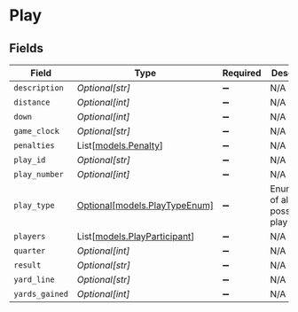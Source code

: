 # Play


## Fields

| Field                                                        | Type                                                         | Required                                                     | Description                                                  |
| ------------------------------------------------------------ | ------------------------------------------------------------ | ------------------------------------------------------------ | ------------------------------------------------------------ |
| `description`                                                | *Optional[str]*                                              | :heavy_minus_sign:                                           | N/A                                                          |
| `distance`                                                   | *Optional[int]*                                              | :heavy_minus_sign:                                           | N/A                                                          |
| `down`                                                       | *Optional[int]*                                              | :heavy_minus_sign:                                           | N/A                                                          |
| `game_clock`                                                 | *Optional[str]*                                              | :heavy_minus_sign:                                           | N/A                                                          |
| `penalties`                                                  | List[[models.Penalty](../models/penalty.md)]                 | :heavy_minus_sign:                                           | N/A                                                          |
| `play_id`                                                    | *Optional[str]*                                              | :heavy_minus_sign:                                           | N/A                                                          |
| `play_number`                                                | *Optional[int]*                                              | :heavy_minus_sign:                                           | N/A                                                          |
| `play_type`                                                  | [Optional[models.PlayTypeEnum]](../models/playtypeenum.md)   | :heavy_minus_sign:                                           | Enumeration of all possible play types                       |
| `players`                                                    | List[[models.PlayParticipant](../models/playparticipant.md)] | :heavy_minus_sign:                                           | N/A                                                          |
| `quarter`                                                    | *Optional[int]*                                              | :heavy_minus_sign:                                           | N/A                                                          |
| `result`                                                     | *Optional[str]*                                              | :heavy_minus_sign:                                           | N/A                                                          |
| `yard_line`                                                  | *Optional[str]*                                              | :heavy_minus_sign:                                           | N/A                                                          |
| `yards_gained`                                               | *Optional[int]*                                              | :heavy_minus_sign:                                           | N/A                                                          |